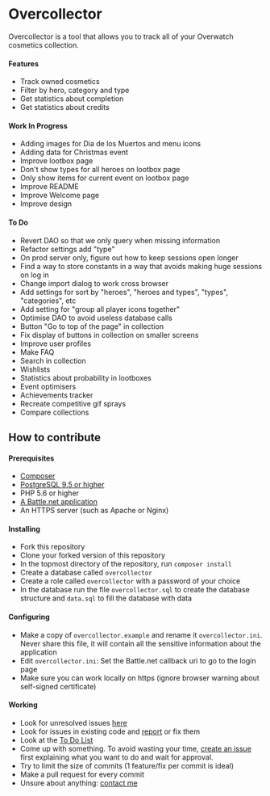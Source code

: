 # Overcollector
Overcollector is a tool that allows you to track all of your Overwatch cosmetics collection.  

#### Features
- Track owned cosmetics
- Filter by hero, category and type
- Get statistics about completion
- Get statistics about credits

#### Work In Progress
- Adding images for Dia de los Muertos and menu icons
- Adding data for Christmas event
- Improve lootbox page
- Don't show types for all heroes on lootbox page
- Only show items for current event on lootbox page
- Improve README
- Improve Welcome page
- Improve design

#### To Do
- Revert DAO so that we only query when missing information
- Refactor settings add "type"
- On prod server only, figure out how to keep sessions open longer
- Find a way to store constants in a way that avoids making huge sessions on log in
- Change import dialog to work cross browser
- Add settings for sort by "heroes", "heroes and types", "types", "categories", etc
- Add setting for "group all player icons together"
- Optimise DAO to avoid useless database calls
- Button "Go to top of the page" in collection
- Fix display of buttons in collection on smaller screens
- Improve user profiles
- Make FAQ
- Search in collection
- Wishlists
- Statistics about probability in lootboxes
- Event optimisers
- Achievements tracker
- Recreate competitive gif sprays
- Compare collections


## How to contribute

#### Prerequisites
- [Composer](https://getcomposer.org/doc/00-intro.md)
- [PostgreSQL 9.5 or higher](https://www.postgresql.org/download/)
- PHP 5.6 or higher
- [A Battle.net application](https://dev.battle.net/)
- An HTTPS server (such as Apache or Nginx)

#### Installing
- Fork this repository
- Clone your forked version of this repository
- In the topmost directory of the repository, run `composer install`
- Create a database called `overcollector`
- Create a role called `overcollector` with a password of your choice
- In the database run the file `overcollector.sql` to create the database structure and `data.sql` to fill the database with data

#### Configuring
- Make a copy of `overcollector.example` and rename it `overcollector.ini`. Never share this file, it will contain all the sensitive information about the application
- Edit `overcollector.ini`: Set the Battle.net callback uri to go to the login page
- Make sure you can work locally on https (ignore browser warning about self-signed certificate)

#### Working
- Look for unresolved issues [here](https://github.com/Tititesouris/Overcollector/issues)
- Look for issues in existing code and [report](https://github.com/Tititesouris/Overcollector/issues) or fix them
- Look at the [To Do List](https://github.com/Tititesouris/Overcollector#to-do)
- Come up with something. To avoid wasting your time, [create an issue](https://github.com/Tititesouris/Overcollector/issues) first explaining what you want to do and wait for approval.
- Try to limit the size of commits (1 feature/fix per commit is ideal)
- Make a pull request for every commit
- Unsure about anything: [contact me](mailto:support@overcollector.com?subject=[Dev] )